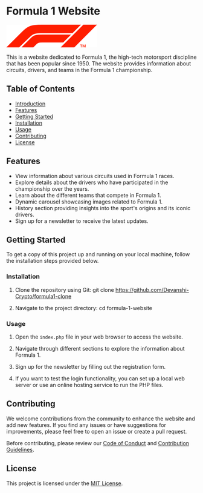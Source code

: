 # Formula 1 Website

![Formula 1 Logo](./assets/f1_logo.svg)

This is a website dedicated to Formula 1, the high-tech motorsport discipline that has been popular since 1950. The website provides information about circuits, drivers, and teams in the Formula 1 championship.

## Table of Contents

- [Introduction](#formula-1-website)
- [Features](#features)
- [Getting Started](#getting-started)
- [Installation](#installation)
- [Usage](#usage)
- [Contributing](#contributing)
- [License](#license)

## Features

- View information about various circuits used in Formula 1 races.
- Explore details about the drivers who have participated in the championship over the years.
- Learn about the different teams that compete in Formula 1.
- Dynamic carousel showcasing images related to Formula 1.
- History section providing insights into the sport's origins and its iconic drivers.
- Sign up for a newsletter to receive the latest updates.

## Getting Started

To get a copy of this project up and running on your local machine, follow the installation steps provided below.

### Installation

1. Clone the repository using Git:
git clone https://github.com/Devanshi-Crypto/formula1-clone


2. Navigate to the project directory:
cd formula-1-website


### Usage

1. Open the `index.php` file in your web browser to access the website.

2. Navigate through different sections to explore the information about Formula 1.

3. Sign up for the newsletter by filling out the registration form.

4. If you want to test the login functionality, you can set up a local web server or use an online hosting service to run the PHP files.

## Contributing

We welcome contributions from the community to enhance the website and add new features. If you find any issues or have suggestions for improvements, please feel free to open an issue or create a pull request.

Before contributing, please review our [Code of Conduct](./CODE_OF_CONDUCT.md) and [Contribution Guidelines](./CONTRIBUTING.md).

## License

This project is licensed under the [MIT License](./LICENSE).


